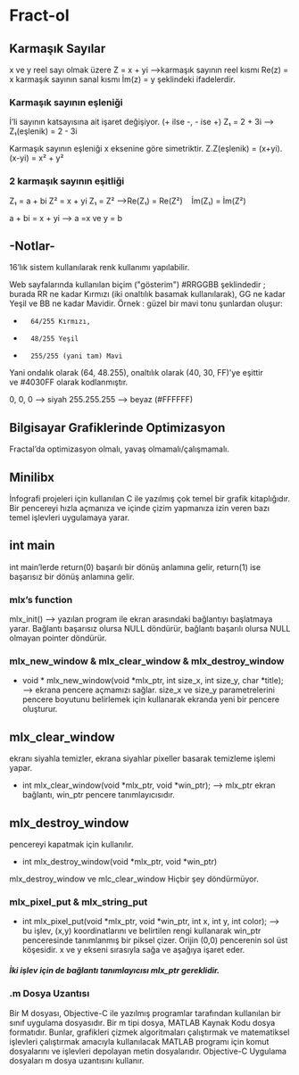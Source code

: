 # **Fract-ol**

## **Karmaşık Sayılar**

x ve y reel sayı olmak üzere
Z = x + yi ——>karmaşık sayının reel kısmı Re(z) = x
			karmaşık sayının sanal kısmı İm(z) = y
şeklindeki ifadelerdir.

### **Karmaşık sayının eşleniği**
İ’li sayının katsayısına ait işaret değişiyor. (+ ilse -, - ise +)
Z₁ = 2 + 3i —> Z₁(eşlenik) = 2 - 3i

Karmaşık sayının eşleniği x eksenine göre simetriktir.
Z.Z(eşlenik) = (x+yi).(x-yi) = x² + y²

### **2 karmaşık sayının eşitliği**
Z₁ = a + bi
Z² = x + yi
Z₁ = Z²	—>Re(Z₁) = Re(Z²)
		   İm(Z₁) = İm(Z²)

a + bi = x + yi —-> a =x ve y = b



## **-Notlar-**
16’lık sistem kullanılarak renk kullanımı yapılabilir.

Web sayfalarında kullanılan biçim ("gösterim") #RRGGBB şeklindedir ; burada RR ne kadar Kırmızı (iki onaltılık basamak kullanılarak), GG ne kadar Yeşil ve BB ne kadar Mavidir.
Örnek : güzel bir mavi tonu şunlardan oluşur:
* 		64/255 Kırmızı,
* 		48/255 Yeşil
* 		255/255 (yani tam) Mavi
Yani ondalık olarak (64, 48.255), onaltılık olarak (40, 30, FF)'ye eşittir ve #4030FF olarak kodlanmıştır.

0, 0, 0 —> siyah
255.255.255 —> beyaz (#FFFFFF)



## **Bilgisayar Grafiklerinde Optimizasyon**

Fractal’da optimizasyon olmalı, yavaş olmamalı/çalışmamalı.



## **Minilibx**

İnfografi projeleri için kullanılan C ile yazılmış çok temel bir grafik kitaplığıdır. Bir pencereyi hızla açmanıza ve içinde çizim yapmanıza izin veren bazı temel işlevleri uygulamaya yarar.

## **int main**

int main’lerde return(0) başarılı bir dönüş anlamına gelir, return(1) ise başarısız bir dönüş anlamına gelir.

### **mlx’s function**

mlx_init() —> yazılan program ile ekran arasındaki bağlantıyı başlatmaya yarar. Bağlantı başarısız olursa NULL döndürür, bağlantı başarılı olursa NULL olmayan pointer döndürür. 

### **mlx_new_window & mlx_clear_window & mlx_destroy_window**

* void * mlx_new_window(void *mlx_ptr, int size_x, int size_y, char *title); —> ekrana pencere açmamızı sağlar. size_x ve size_y parametrelerini pencere boyutunu belirlemek için kullanarak ekranda yeni bir pencere oluşturur. 

## **mlx_clear_window**
ekranı siyahla temizler, ekrana siyahlar pixeller basarak temizleme işlemi yapar.

* int     mlx_clear_window(void *mlx_ptr, void *win_ptr); —> mlx_ptr ekran bağlantı, win_ptr pencere tanımlayıcısıdır.
 
## **mlx_destroy_window**
pencereyi kapatmak için kullanılır.

* int     mlx_destroy_window(void *mlx_ptr, void *win_ptr)

mlx_destroy_window ve mlc_clear_window Hiçbir şey döndürmüyor.

### **mlx_pixel_put & mlx_string_put**

* int mlx_pixel_put(void *mlx_ptr, void *win_ptr, int x, int y, int color); —> bu işlev, (x,y) koordinatlarını ve belirtilen rengi kullanarak win_ptr penceresinde tanımlanmış bir piksel çizer. 
Orijin (0,0) pencerenin sol üst köşesidir. x ve y ekseni sırasıyla sağa ve aşağıya işaret eder.

##### **İki işlev için de bağlantı tanımlayıcısı mlx_ptr gereklidir.** #####

### **.m Dosya Uzantısı**

Bir M dosyası, Objective-C ile yazılmış programlar tarafından kullanılan bir sınıf uygulama dosyasıdır. 
Bir m tipi dosya, MATLAB Kaynak Kodu dosya formatıdır. 
Bunlar, grafikleri çizmek algoritmaları çalıştırmak ve matematiksel işlevleri çalıştırmak amacıyla kullanılacak MATLAB programı için komut dosyalarını ve işlevleri depolayan metin dosyalarıdır. 
Objective-C Uygulama dosyaları m dosya uzantısını kullanır.

